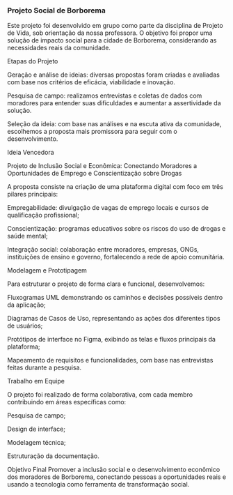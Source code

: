 ### Projeto Social de Borborema

Este projeto foi desenvolvido em grupo como parte da disciplina de Projeto de Vida, sob orientação da nossa professora. O objetivo foi propor uma solução de impacto social para a cidade de Borborema, considerando as necessidades reais da comunidade.

Etapas do Projeto

Geração e análise de ideias: diversas propostas foram criadas e avaliadas com base nos critérios de eficácia, viabilidade e inovação.

Pesquisa de campo: realizamos entrevistas e coletas de dados com moradores para entender suas dificuldades e aumentar a assertividade da solução.

Seleção da ideia: com base nas análises e na escuta ativa da comunidade, escolhemos a proposta mais promissora para seguir com o desenvolvimento.


Ideia Vencedora

Projeto de Inclusão Social e Econômica: Conectando Moradores a Oportunidades de Emprego e Conscientização sobre Drogas

A proposta consiste na criação de uma plataforma digital com foco em três pilares principais:

Empregabilidade: divulgação de vagas de emprego locais e cursos de qualificação profissional;

Conscientização: programas educativos sobre os riscos do uso de drogas e saúde mental;

Integração social: colaboração entre moradores, empresas, ONGs, instituições de ensino e governo, fortalecendo a rede de apoio comunitária.


Modelagem e Prototipagem

Para estruturar o projeto de forma clara e funcional, desenvolvemos:

Fluxogramas UML demonstrando os caminhos e decisões possíveis dentro da aplicação;

Diagramas de Casos de Uso, representando as ações dos diferentes tipos de usuários;

Protótipos de interface no Figma, exibindo as telas e fluxos principais da plataforma;

Mapeamento de requisitos e funcionalidades, com base nas entrevistas feitas durante a pesquisa.


Trabalho em Equipe

O projeto foi realizado de forma colaborativa, com cada membro contribuindo em áreas específicas como:

Pesquisa de campo;

Design de interface;

Modelagem técnica;

Estruturação da documentação.


Objetivo Final
Promover a inclusão social e o desenvolvimento econômico dos moradores de Borborema, conectando pessoas a oportunidades reais e usando a tecnologia como ferramenta de transformação social.
